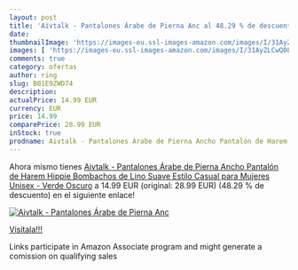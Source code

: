 ```yaml
---
layout: post
title: 'Aivtalk - Pantalones Árabe de Pierna Anc al 48.29 % de descuento'
date: 
thumbnailImage: 'https://images-eu.ssl-images-amazon.com/images/I/31AyZLCwQ0L._SL200_.jpg'
images: [ 'https://images-eu.ssl-images-amazon.com/images/I/31AyZLCwQ0L._SL200_.jpg' ]
comments: true
category: ofertas
author: ring
slug: B01E9ZWD74
description:
actualPrice: 14.99 EUR
currency: EUR
price: 14.99
comparePrice: 28.99 EUR
inStock: true
prodname: Aivtalk - Pantalones Árabe de Pierna Ancho Pantalón de Harem Hippie Bombachos de Lino Suave Estilo Casual para Mujeres Unisex - Verde Oscuro
---
```


Ahora mismo tienes [Aivtalk - Pantalones Árabe de Pierna Ancho Pantalón de Harem Hippie Bombachos de Lino Suave Estilo Casual para Mujeres Unisex - Verde Oscuro](https://www.amazon.es/dp/B01E9ZWD74/?tag=tolees-21) a 14.99 EUR (original: 28.99 EUR) (48.29 %  de descuento) en el siguiente enlace!

[![Aivtalk - Pantalones Árabe de Pierna Anc](https://images-eu.ssl-images-amazon.com/images/I/31AyZLCwQ0L._SL200_.jpg)](https://www.amazon.es/dp/B01E9ZWD74/?tag=tolees-21)

[Visítala!!!](https://www.amazon.es/dp/B01E9ZWD74/?tag=tolees-21)

Links participate in Amazon Associate program and might generate a comission on qualifying sales
